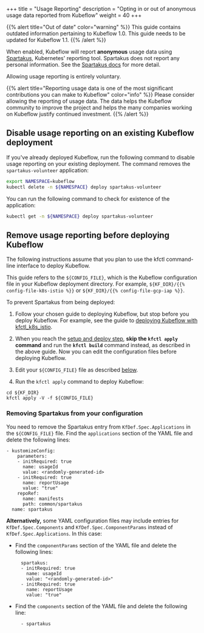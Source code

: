+++
title = "Usage Reporting"
description = "Opting in or out of anonymous usage data reported from Kubeflow"
weight = 40
+++

{{% alert title="Out of date" color="warning" %}}
This guide contains outdated information pertaining to Kubeflow 1.0. This guide
needs to be updated for Kubeflow 1.1.
{{% /alert %}}


When enabled, Kubeflow will report **anonymous** usage data using 
[Spartakus](https://github.com/kubernetes-incubator/spartakus), Kubernetes' 
reporting tool. Spartakus does not report any personal information. 
See the [Spartakus docs](https://github.com/kubernetes-incubator/spartakus) for 
more detail. 

Allowing usage reporting is entirely voluntary.

{{% alert title="Reporting usage data is one of the most significant contributions you can make to Kubeflow" color="info" %}}
Please consider allowing the reporting of usage data.
The data helps the Kubeflow community to improve the project and helps the many 
companies working on Kubeflow justify continued investment.
{{% /alert %}}

## Disable usage reporting on an existing Kubeflow deployment

If you've already deployed Kubeflow, run the following command to disable usage 
reporting on your existing deployment. The command removes the 
`spartakus-volunteer` application:

```bash
export NAMESPACE=kubeflow
kubectl delete -n ${NAMESPACE} deploy spartakus-volunteer
```

You can run the following command to check for existence of the application:

```bash
kubectl get -n ${NAMESPACE} deploy spartakus-volunteer
```

## Remove usage reporting before deploying Kubeflow

The following instructions assume that you plan to use the kfctl command-line
interface to deploy Kubeflow.

This guide refers to the `${CONFIG_FILE}`, which is the Kubeflow configuration 
file in your Kubeflow deployment directory. For example,
`${KF_DIR}/{{% config-file-k8s-istio %}}` or 
`${KF_DIR}/{{% config-file-gcp-iap %}}`.

To prevent Spartakus from being deployed:

1. Follow your chosen guide to deploying Kubeflow, but stop before you deploy
  Kubeflow. For example, see the guide to 
  [deploying Kubeflow with kfctl_k8s_istio](/docs/started/k8s/kfctl-k8s-istio/).
1. When you reach the 
  [setup and deploy step](/docs/started/k8s/kfctl-k8s-istio/#alt-set-up-and-deploy),
  **skip the `kfctl apply` command** and run the **`kfctl build`** command 
  instead, as  described in the above guide. Now you can edit the configuration
  files before deploying Kubeflow.
1. Edit your `${CONFIG_FILE}` file as described [below](#remove-spartakus).

1. Run the `kfctl apply` command to deploy Kubeflow:

  ```
  cd ${KF_DIR}
  kfctl apply -V -f ${CONFIG_FILE}
  ```

<a id="remove-spartakus"></a>
### Removing Spartakus from your configuration

You need to remove the Spartakus entry from `KfDef.Spec.Applications` in
the `${CONFIG_FILE}` file. Find the `applications` section of the YAML 
file and delete the following lines:

    - kustomizeConfig:
        parameters:
        - initRequired: true
          name: usageId
          value: <randomly-generated-id>
        - initRequired: true
          name: reportUsage
          value: "true"
        repoRef:
          name: manifests
          path: common/spartakus
      name: spartakus

**Alternatively,** some YAML configuration files may include entries for 
`KfDef.Spec.Components` and `KfDef.Spec.ComponentParams` instead of 
`KfDef.Spec.Applications`. In this case:

- Find the `componentParams` section of the YAML file and delete the following 
  lines:

        spartakus:
        - initRequired: true
          name: usageId
          value: "<randomly-generated-id>"
        - initRequired: true
          name: reportUsage
          value: "true"


- Find the `components` section of the YAML file and delete the following 
  line:

        - spartakus
